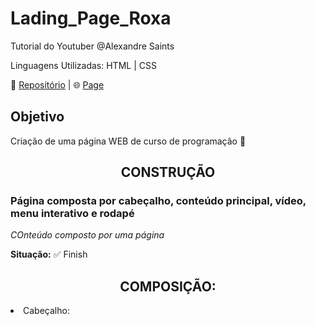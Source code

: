 # Lading_Page_Roxa
 Tutorial do Youtuber @Alexandre Saints 

 Linguagens Utilizadas: HTML | CSS

 📃 <a href='https://github.com/Melo-Luisa/Lojinha-Alura'>Repositório</a> | 🌐 <a href='https://melo-luisa.github.io/Lojinha-Alura/'>Page</a> 
 
 <h2>Objetivo</h2>
 <p>Criação de uma página WEB de curso de programação 🥝</p>
 
 <h2 align="center">CONSTRUÇÃO</h2>
<h3>Página composta por cabeçalho, conteúdo principal, vídeo, menu interativo e rodapé</h3>
<em>COnteúdo composto por uma página</em>

<strong>Situação:</strong>
✅ Finish

<h2 align="center">COMPOSIÇÃO:</h2

- Cabeçalho:
